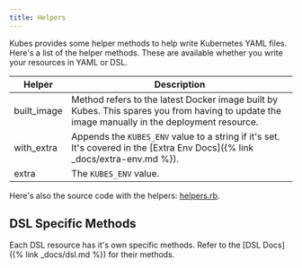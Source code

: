 ```yaml
---
title: Helpers
---
```


Kubes provides some helper methods to help write Kubernetes YAML files.  Here's a list of the helper methods. These are available whether you write your resources in YAML or DSL.

Helper | Description
--- | ---
built_image | Method refers to the latest Docker image built by Kubes. This spares you from having to update the image manually in the deployment resource.
with_extra | Appends the `KUBES_ENV` value to a string if it's set. It's covered in the [Extra Env Docs]({% link _docs/extra-env.md %}).
extra | The `KUBES_ENV` value.

Here's also the source code with the helpers: [helpers.rb](https://github.com/boltops-tools/kubes/blob/master/lib/kubes/compiler/shared/helpers.rb).


## DSL Specific Methods

Each DSL resource has it's own specific methods. Refer to the [DSL Docs]({% link _docs/dsl.md %}) for their methods.